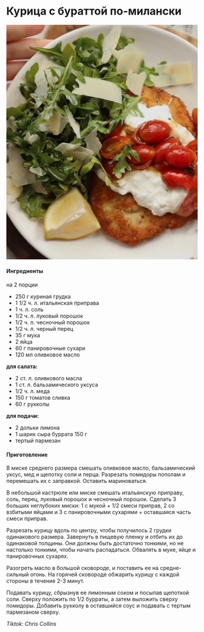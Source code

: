 ﻿---
image: ../pics/buratta-chicken-milanese.jpeg
---
# Курица с бураттой по-милански

![Курица с бураттой по-милански](../pics/buratta-chicken-milanese.jpeg)

#### Ингредиенты
на 2 порции

* 250 г куриная грудка
* 1 1/2 ч. л. итальянская приправа
* 1 ч. л. соль
* 1/2 ч. л. луковый порошок
* 1/2 ч. л. чесночный порошок
* 1/2 ч. л. черный перец
* 35 г мука
* 2 яйца
* 60 г панировочные сухари
* 120 мл оливковое масло

**для салата:**

* 2 ст. л. оливкового масла
* 1 ст. л. бальзамического уксуса
* 1/2 ч. л. меда
* 150 г томатов сливка
* 60 г рукколы

**для подачи:**

* 2 дольки лимона
* 1 шарик сыра буррата 150 г
* тертый пармезан

#### Приготовление

В миске среднего размера смешать оливковое масло, бальзамический уксус, мед и щепотку соли и перца. Разрезать помидоры пополам и перемешать их с заправкой. Оставить мариноваться.

В небольшой кастрюле или миске смешать итальянскую приправу, соль, перец, луковый порошок и чесночный порошок. Сделать 3 больших неглубоких миски: 1 с мукой + 1/2 смеси приправ, 2 со взбитыми яйцами и 3 с панировочными сухарями + оставшаяся часть смеси приправ.

Разрезать курицу вдоль по центру, чтобы получилось 2 грудки одинакового размера. Завернуть в пищевую пленку и отбить их до одинаковой толщины. Они должны быть достаточно тонкими, но не настолько тонкими, чтобы начать распадаться. Обвалять в муке, яйце и панировочных сухарях.

Разогреть масло в большой сковороде, и поставить ее на средне-сильный огонь. На горячей сковороде обжарить курицу с каждой стороны в течение 2-3 минут.

Подавать курицу, сбрызнув ее лимонным соком и посыпав щепоткой соли. Сверху положить по 1/2 бурраты, а затем выложить сверху помидоры. Добавить рукколу в оставшийся соус и подавать с тертым пармезаном сверху.

*Tiktok: Chris Collins*
